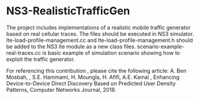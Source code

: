 # NS3-RealisticTrafficGen
The project includes implementations of a realistic mobile traffic generator based on real cellular traces. 
The files should be executed in NS3 simulator. 
lte-load-profile-management.cc and lte-load-profile-management.h should be added to the NS3 lte module as a new class files. 
scenario-example-real-traces.cc is basic example of simulation scenario showing how to exploit the traffic generator. 

For referencing this contribution , please cite the following article:
A. Ben Mosbah, , S.E. Hammami, H. Moungla, H. Afifi, A.E. Kamal , Enhancing Device-to-Device Direct Discovery Based on Predicted User Density Patterns, Computer Networks Journal, 2018.
